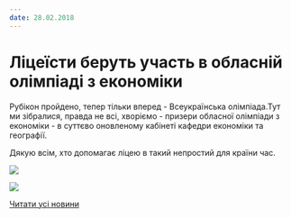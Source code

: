 ```yaml
---
date: 28.02.2018
---
```

# Ліцеїсти беруть участь в обласній олімпіаді з економіки

Рубікон пройдено, тепер тільки вперед - Всеукраїнська олімпіада.Тут ми зібралися, правда не всі, хворіємо - призери обласної олімпіади з економіки - в суттєво оновленому кабінеті кафедри економіки та географії.

Дякую всім, хто допомагає ліцею в такий непростий для країни час.

![](/images/blog/ліцеїсти-беруть-участь-в-обласній-олімпіаді-з-економіки/vg1.jpg)

![](/images/blog/ліцеїсти-беруть-участь-в-обласній-олімпіаді-з-економіки/vg2.jpg)

[Читати усі новини](/news)
